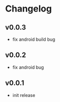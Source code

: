 # Changelog

## v0.0.3

* fix android build bug

## v0.0.2

* fix android bug

## v0.0.1

* init release
